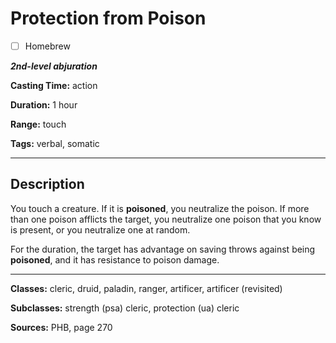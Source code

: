 # Protection from Poison

- [ ] Homebrew

***2nd-level abjuration***

**Casting Time:** action

**Duration:** 1 hour

**Range:** touch

**Tags:** verbal, somatic

---

## Description
You touch a creature.
If it is **poisoned**, you neutralize the poison.
If more than one poison afflicts the target, you neutralize one poison that you know is present, or you neutralize one at random.

For the duration, the target has advantage on saving throws against being **poisoned**, and it has resistance to poison damage.

---

**Classes:** cleric, druid, paladin, ranger, artificer, artificer (revisited)

**Subclasses:** strength (psa) cleric, protection (ua) cleric

**Sources:** PHB, page 270
